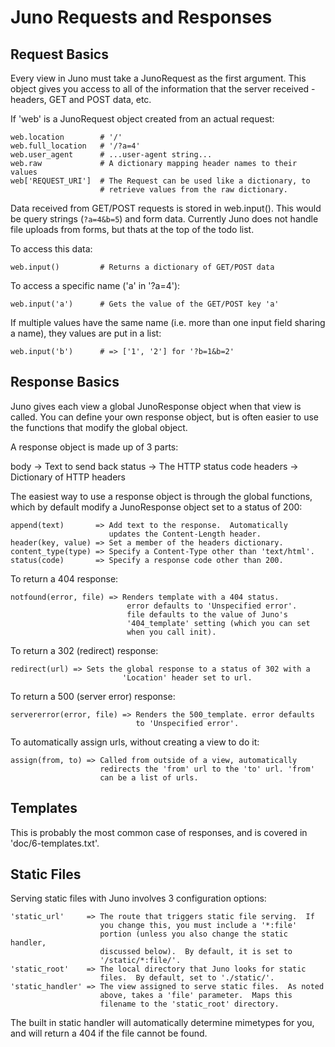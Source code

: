 
Juno Requests and Responses
==============================

Request Basics
----------------

Every view in Juno must take a JunoRequest as the first argument.  This
object gives you access to all of the information that the server 
received - headers, GET and POST data, etc.

If 'web' is a JunoRequest object created from an actual request:
            
    web.location        # '/'
    web.full_location   # '/?a=4'
    web.user_agent      # ...user-agent string...
    web.raw             # A dictionary mapping header names to their values
    web['REQUEST_URI']  # The Request can be used like a dictionary, to
                        # retrieve values from the raw dictionary.

Data received from GET/POST requests is stored in web.input().  This
would be query strings (`?a=4&b=5`) and form data.  Currently Juno
does not handle file uploads from forms, but thats at the top of the 
todo list.

To access this data:

    web.input()         # Returns a dictionary of GET/POST data

To access a specific name ('a' in '?a=4'):
    
    web.input('a')      # Gets the value of the GET/POST key 'a'

If multiple values have the same name (i.e. more than one input field
sharing a name), they values are put in a list:
            
    web.input('b')      # => ['1', '2'] for '?b=1&b=2'


Response Basics
---------------

Juno gives each view a global JunoResponse object when that view is 
called.  You can define your own response object, but is often easier
to use the functions that modify the global object.

A response object is made up of 3 parts:
            
body    &rarr;  Text to send back
status  &rarr;  The HTTP status code
headers &rarr;  Dictionary of HTTP headers

The easiest way to use a response object is through the global
functions, which by default modify a JunoResponse object set to a 
status of 200:

    append(text)       => Add text to the response.  Automatically 
                          updates the Content-Length header.
    header(key, value) => Set a member of the headers dictionary.
    content_type(type) => Specify a Content-Type other than 'text/html'.
    status(code)       => Specify a response code other than 200.

To return a 404 response:
            
    notfound(error, file) => Renders template with a 404 status.
                              error defaults to 'Unspecified error'.
                              file defaults to the value of Juno's
                              '404_template' setting (which you can set
                              when you call init).

To return a 302 (redirect) response:
            
    redirect(url) => Sets the global response to a status of 302 with a 
                             'Location' header set to url.

To return a 500 (server error) response:
            
    servererror(error, file) => Renders the 500_template. error defaults
                                to 'Unspecified error'.

To automatically assign urls, without creating a view to do it:
          
    assign(from, to) => Called from outside of a view, automatically
                        redirects the 'from' url to the 'to' url. 'from'
                        can be a list of urls.

    
Templates
---------

This is probably the most common case of responses, and is covered in
'doc/6-templates.txt'.

    
Static Files
------------

Serving static files with Juno involves 3 configuration options:
            
    'static_url'     => The route that triggers static file serving.  If
                        you change this, you must include a '*:file' 
                        portion (unless you also change the static handler,
                        discussed below).  By default, it is set to
                        '/static/*:file/'.
    'static_root'    => The local directory that Juno looks for static
                        files.  By default, set to './static/'.
    'static_handler' => The view assigned to serve static files.  As noted
                        above, takes a 'file' parameter.  Maps this
                        filename to the 'static_root' directory.

The built in static handler will automatically determine mimetypes for
you, and will return a 404 if the file cannot be found.


